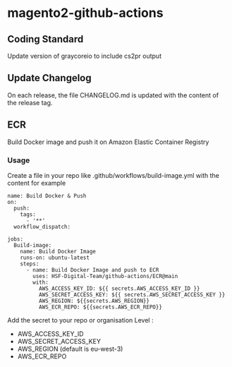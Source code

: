 # magento2-github-actions

## Coding Standard
Update version of graycoreio to include cs2pr output

## Update Changelog
On each release, the file CHANGELOG.md is updated with the content of the release tag.

## ECR
Build Docker image and push it on Amazon Elastic Container Registry

### Usage
Create a file in your repo like .github/workflows/build-image.yml
with the content for example

```
name: Build Docker & Push
on:
  push:
    tags:
      - '**'
  workflow_dispatch:

jobs:
  Build-image:
    name: Build Docker Image
    runs-on: ubuntu-latest
    steps:
      - name: Build Docker Image and push to ECR
        uses: HSF-Digital-Team/github-actions/ECR@main
        with:
          AWS_ACCESS_KEY_ID: ${{ secrets.AWS_ACCESS_KEY_ID }}
          AWS_SECRET_ACCESS_KEY: ${{ secrets.AWS_SECRET_ACCESS_KEY }}
          AWS_REGION: ${{secrets.AWS_REGION}}
          AWS_ECR_REPO: ${{secrets.AWS_ECR_REPO}}
```

Add the secret to your repo or organisation Level :
- AWS_ACCESS_KEY_ID
- AWS_SECRET_ACCESS_KEY
- AWS_REGION (default is eu-west-3)
- AWS_ECR_REPO
